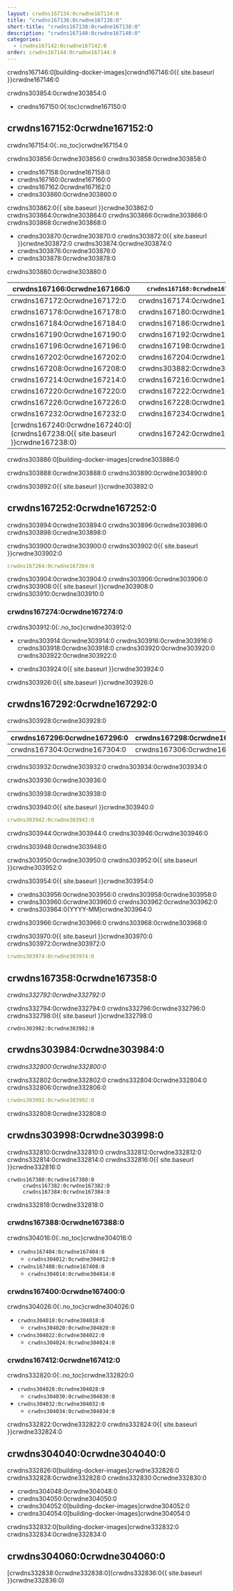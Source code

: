 ```yaml
---
layout: crwdns167134:0crwdne167134:0
title: "crwdns167136:0crwdne167136:0"
short-title: "crwdns167138:0crwdne167138:0"
description: "crwdns167140:0crwdne167140:0"
categories:
  - crwdns167142:0crwdne167142:0
order: crwdns167144:0crwdne167144:0
---
```


crwdns167146:0[building-docker-images]crwdnd167146:0{{ site.baseurl }}crwdne167146:0

crwdns303854:0crwdne303854:0

- crwdns167150:0{:toc}crwdne167150:0

## crwdns167152:0crwdne167152:0

crwdns167154:0{:.no_toc}crwdne167154:0

crwdns303856:0crwdne303856:0 crwdns303858:0crwdne303858:0

- crwdns167158:0crwdne167158:0
- crwdns167160:0crwdne167160:0
- crwdns167162:0crwdne167162:0
- crwdns303860:0crwdne303860:0

crwdns303862:0{{ site.baseurl }}crwdne303862:0 crwdns303864:0crwdne303864:0 crwdns303866:0crwdne303866:0 crwdns303868:0crwdne303868:0

- crwdns303870:0crwdne303870:0 crwdns303872:0{{ site.baseurl }}crwdne303872:0 crwdns303874:0crwdne303874:0 
- crwdns303876:0crwdne303876:0
- crwdns303878:0crwdne303878:0

crwdns303880:0crwdne303880:0

| crwdns167166:0crwdne167166:0                                                   | `crwdns167168:0crwdne167168:0` | `crwdns167170:0crwdne167170:0` |
| ------------------------------------------------------------------------------ | ------------------------------ | ------------------------------ |
| crwdns167172:0crwdne167172:0                                                   | crwdns167174:0crwdne167174:0   | crwdns167176:0crwdne167176:0   |
| crwdns167178:0crwdne167178:0                                                   | crwdns167180:0crwdne167180:0   | crwdns167182:0crwdne167182:0   |
| crwdns167184:0crwdne167184:0                                                   | crwdns167186:0crwdne167186:0   | crwdns167188:0crwdne167188:0   |
| crwdns167190:0crwdne167190:0                                                   | crwdns167192:0crwdne167192:0   | crwdns167194:0crwdne167194:0   |
| crwdns167196:0crwdne167196:0                                                   | crwdns167198:0crwdne167198:0   | crwdns167200:0crwdne167200:0   |
| crwdns167202:0crwdne167202:0                                                   | crwdns167204:0crwdne167204:0   | crwdns167206:0crwdne167206:0   |
| crwdns167208:0crwdne167208:0                                                   | crwdns303882:0crwdne303882:0   | crwdns167212:0crwdne167212:0   |
| crwdns167214:0crwdne167214:0                                                   | crwdns167216:0crwdne167216:0   | crwdns167218:0crwdne167218:0   |
| crwdns167220:0crwdne167220:0                                                   | crwdns167222:0crwdne167222:0   | crwdns167224:0crwdne167224:0   |
| crwdns167226:0crwdne167226:0                                                   | crwdns167228:0crwdne167228:0   | crwdns167230:0crwdne167230:0   |
| crwdns167232:0crwdne167232:0                                                   | crwdns167234:0crwdne167234:0   | crwdns167236:0crwdne167236:0   |
| [crwdns167240:0crwdne167240:0](crwdns167238:0{{ site.baseurl }}crwdne167238:0) | crwdns167242:0crwdne167242:0   | crwdns167244:0crwdne167244:0   | crwdns303884:0crwdne303884:0 

crwdns303886:0[building-docker-images]crwdne303886:0

crwdns303888:0crwdne303888:0 crwdns303890:0crwdne303890:0

crwdns303892:0{{ site.baseurl }}crwdne303892:0

## crwdns167252:0crwdne167252:0

crwdns303894:0crwdne303894:0 crwdns303896:0crwdne303896:0 crwdns303898:0crwdne303898:0

crwdns303900:0crwdne303900:0 crwdns303902:0{{ site.baseurl }}crwdne303902:0

```yaml
crwdns167264:0crwdne167264:0
```

crwdns303904:0crwdne303904:0 crwdns303906:0crwdne303906:0 crwdns303908:0{{ site.baseurl }}crwdne303908:0 crwdns303910:0crwdne303910:0

### crwdns167274:0crwdne167274:0

crwdns303912:0{:.no_toc}crwdne303912:0

- crwdns303914:0crwdne303914:0 crwdns303916:0crwdne303916:0 crwdns303918:0crwdne303918:0 crwdns303920:0crwdne303920:0 crwdns303922:0crwdne303922:0

- crwdns303924:0{{ site.baseurl }}crwdne303924:0

crwdns303926:0{{ site.baseurl }}crwdne303926:0

## crwdns167292:0crwdne167292:0

crwdns303928:0crwdne303928:0

| crwdns167296:0crwdne167296:0 | crwdns167298:0crwdne167298:0 | crwdns167300:0crwdne167300:0 | crwdns167302:0crwdne167302:0 |
| ---------------------------- | ---------------------------- | ---------------------------- | ---------------------------- |
| crwdns167304:0crwdne167304:0 | crwdns167306:0crwdne167306:0 | crwdns167308:0crwdne167308:0 | crwdns167310:0crwdne167310:0 | crwdns303930:0crwdne303930:0 

crwdns303932:0crwdne303932:0 crwdns303934:0crwdne303934:0

crwdns303936:0crwdne303936:0

crwdns303938:0crwdne303938:0

crwdns303940:0{{ site.baseurl }}crwdne303940:0

```yaml
crwdns303942:0crwdne303942:0
```

crwdns303944:0crwdne303944:0 crwdns303946:0crwdne303946:0

crwdns303948:0crwdne303948:0

crwdns303950:0crwdne303950:0 crwdns303952:0{{ site.baseurl }}crwdne303952:0

crwdns303954:0{{ site.baseurl }}crwdne303954:0

- crwdns303956:0crwdne303956:0 crwdns303958:0crwdne303958:0
- crwdns303960:0crwdne303960:0 crwdns303962:0crwdne303962:0
- crwdns303964:0{YYYY-MM}crwdne303964:0

crwdns303966:0crwdne303966:0 crwdns303968:0crwdne303968:0

crwdns303970:0{{ site.baseurl }}crwdne303970:0 crwdns303972:0crwdne303972:0

```yaml
crwdns303974:0crwdne303974:0
```

## crwdns167358:0crwdne167358:0

*crwdns332792:0crwdne332792:0*

crwdns332794:0crwdne332794:0 crwdns332796:0crwdne332796:0 crwdns332798:0{{ site.baseurl }}crwdne332798:0

    crwdns303982:0crwdne303982:0
    

## crwdns303984:0crwdne303984:0

*crwdns332800:0crwdne332800:0*

crwdns332802:0crwdne332802:0 crwdns332804:0crwdne332804:0 crwdns332806:0crwdne332806:0

```yaml
crwdns303992:0crwdne303992:0
```

crwdns332808:0crwdne332808:0

## crwdns303998:0crwdne303998:0

crwdns332810:0crwdne332810:0 crwdns332812:0crwdne332812:0 crwdns332814:0crwdne332814:0 crwdns332816:0{{ site.baseurl }}crwdne332816:0

    crwdns167380:0crwdne167380:0
         crwdns167382:0crwdne167382:0 
         crwdns167384:0crwdne167384:0
    

crwdns332818:0crwdne332818:0

### crwdns167388:0crwdne167388:0

crwdns304016:0{:.no_toc}crwdne304016:0

- `crwdns167404:0crwdne167404:0` 
    - `crwdns304012:0crwdne304012:0`
- `crwdns167408:0crwdne167408:0` 
    - `crwdns304014:0crwdne304014:0`

### crwdns167400:0crwdne167400:0

crwdns304026:0{:.no_toc}crwdne304026:0

- `crwdns304018:0crwdne304018:0` 
    - `crwdns304020:0crwdne304020:0`
- `crwdns304022:0crwdne304022:0` 
    - `crwdns304024:0crwdne304024:0`

### crwdns167412:0crwdne167412:0

crwdns332820:0{:.no_toc}crwdne332820:0

- `crwdns304028:0crwdne304028:0` 
    - `crwdns304030:0crwdne304030:0`
- `crwdns304032:0crwdne304032:0` 
    - `crwdns304034:0crwdne304034:0`

crwdns332822:0crwdne332822:0 crwdns332824:0{{ site.baseurl }}crwdne332824:0

## crwdns304040:0crwdne304040:0

crwdns332826:0[building-docker-images]crwdne332826:0 crwdns332828:0crwdne332828:0 crwdns332830:0crwdne332830:0

- crwdns304048:0crwdne304048:0
- crwdns304050:0crwdne304050:0
- crwdns304052:0[building-docker-images]crwdne304052:0
- crwdns304054:0[building-docker-images]crwdne304054:0

crwdns332832:0[building-docker-images]crwdne332832:0 crwdns332834:0crwdne332834:0

## crwdns304060:0crwdne304060:0

[crwdns332838:0crwdne332838:0](crwdns332836:0{{ site.baseurl }}crwdne332836:0)